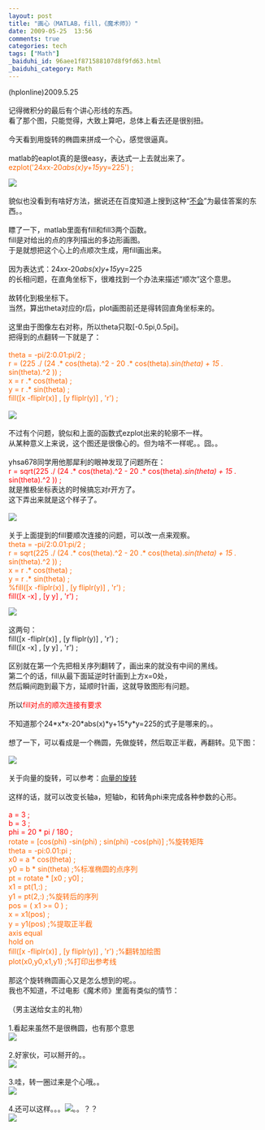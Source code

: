 ```yaml
---
layout: post
title: "画心（MATLAB，fill，《魔术师》）"
date: 2009-05-25  13:56
comments: true
categories: tech
tags: ["Math"]
_baiduhi_id: 96aee1f871588107d8f9fd63.html
_baiduhi_category: Math
---
```


(hplonline)2009.5.25<br/><br/>
记得微积分的最后有个讲心形线的东西。<br/>
看了那个图，只能觉得，大致上算吧，总体上看去还是很别扭。<br/><br/>
今天看到用旋转的椭圆来拼成一个心，感觉很逼真。<br/><br/>
matlab的eaplot真的是很easy，表达式一上去就出来了。<br/><font color="#ff6600">ezplot('24*x*x-20*abs(x)*y+15*y*y=225') ;</font><br/><div forimg="1"><img border="0" src="http://hiphotos.baidu.com/hplonline/pic/item/c0b2c6bfb8c8452e18d81f3c.jpg" small="0" class="blogimg"/><br/><br/>
貌似也没看到有啥好方法，据说还在百度知道上搜到这种“<a href="http://zhidao.baidu.com/question/52524620.html" target="_blank">不会</a>”为最佳答案的东西。。</div>
<br/>
瞟了一下，matlab里面有fill和fill3两个函数。<br/>
fill是对给出的点的序列描出的多边形画图。<br/>
于是就想把这个心上的点顺次生成，用fill画出来。<br/><br/>
因为表达式：24*x*x-20*abs(x)*y+15*y*y=225<br/>
的长相问题，在直角坐标下，很难找到一个办法来描述“顺次”这个意思。<br/><br/>
故转化到极坐标下。<br/>
当然，算出theta对应的r后，plot画图前还是得转回直角坐标来的。<br/><br/>
这里由于图像左右对称，所以theta只取[-0.5pi,0.5pi]。<br/>
把得到的点翻转一下就是了：<br/><br/><font color="#ff6600">theta = -pi/2:0.01:pi/2 ;<br/>
r = (225 ./ (24 .* cos(theta).^2 - 20 .* cos(theta).*sin(theta) + 15 .* sin(theta).^2 )) ;<br/>
x = r .* cos(theta) ;<br/>
y = r .* sin(theta) ;<br/>
fill([x -fliplr(x)] , [y fliplr(y)] , 'r') ;</font><br/><br/><div forimg="1"><img border="0" src="http://hiphotos.baidu.com/hplonline/pic/item/f11493257878994435a80f3c.jpg" small="0" class="blogimg"/></div>
<br/>
不过有个问题，貌似和上面的函数式ezplot出来的轮廓不一样。<br/>
从某种意义上来说，这个图还是很像心的。但为啥不一样呢。。囧。。<br/><br/>
yhsa678同学用他那犀利的眼神发现了问题所在：<br/><font color="#ff0000">r = sqrt(225 ./ (24 .* cos(theta).^2 - 20 .* cos(theta).*sin(theta) + 15 .* sin(theta).^2 )) ;</font><br/>
就是推极坐标表达的时候搞忘对r开方了。<br/>
这下弄出来就是这个样子了。<br/><br/><div forimg="1"><img border="0" src="http://hiphotos.baidu.com/hplonline/pic/item/b605c41b255f38deae51333c.jpg" small="0" class="blogimg"/></div>
<br/>
关于上面提到的fill要顺次连接的问题，可以改一点来观察。<br/><div forimg="1"><font color="#ff6600">theta = -pi/2:0.01:pi/2 ;<br/>
r = sqrt(225 ./ (24 .* cos(theta).^2 - 20 .* cos(theta).*sin(theta) + 15 .* sin(theta).^2 )) ;<br/>
x = r .* cos(theta) ;<br/>
y = r .* sin(theta) ;<br/>
%fill([x -fliplr(x)] , [y fliplr(y)] , 'r') ;</font><br/><font color="#ff0000">fill([x -x] , [y y] , 'r') ;</font></div>
<div forimg="1"><img border="0" src="http://hiphotos.baidu.com/hplonline/pic/item/450d3cd183677c1c9a50273c.jpg" small="0" class="blogimg"/></div>
<div forimg="1"><br/>
这两句：</div>
<div forimg="1">fill([x -fliplr(x)] , [y fliplr(y)] , 'r') ;<br/>
fill([x -x] , [y y] , 'r') ;</div>
<div forimg="1"><br/>
区别就在第一个先把相关序列翻转了，画出来的就没有中间的黑线。<br/>
第二个的话，fill从最下面延逆时针画到上方x=0处，<br/>
然后瞬间跑到最下方，延顺时针画，这就导致图形有问题。<br/><br/>
所以<font color="#ff0000">fill对点的顺次连接有要求</font></div>
<br/>
不知道那个24*x*x-20*abs(x)*y+15*y*y=225的式子是哪来的。。<br/><br/>
想了一下，可以看成是一个椭圆，先做旋转，然后取正半截，再翻转。见下图：<br/><br/><div forimg="1"><img border="0" src="http://hiphotos.baidu.com/hplonline/pic/item/6a1e00d12d9037f7562c843c.jpg" small="0" class="blogimg"/></div>
<br/>
关于向量的旋转，可以参考：<a href="http://www.box.net/shared/casqylxr01" target="_blank">向量的旋转</a><br/><br/>
这样的话，就可以改变长轴a，短轴b，和转角phi来完成各种参数的心形。<br/><br/><font color="#ff6600"><font color="#ff0000">a = 3 ;<br/>
b = 3 ;<br/>
phi = 20 * pi / 180 ;</font><br/>
rotate = [cos(phi) -sin(phi) ; sin(phi) -cos(phi)] ;%旋转矩阵<br/>
theta = -pi:0.01:pi ;<br/>
x0 = a * cos(theta) ;<br/>
y0 = b * sin(theta) ;%标准椭圆的点序列<br/>
pt = rotate * [x0 ; y0] ;<br/>
x1 = pt(1,:) ;<br/>
y1 = pt(2,:) ;%旋转后的序列<br/>
pos = ( x1 &gt;= 0 ) ;<br/>
x = x1(pos) ;<br/>
y = y1(pos) ;%提取正半截<br/>
axis equal<br/>
hold on<br/>
fill([x -fliplr(x)] , [y fliplr(y)] , 'r') ;%翻转加绘图<br/>
plot(x0,y0,x1,y1) ;%打印出参考线</font><br/><br/>
那这个旋转椭圆画心又是怎么想到的呢。。<br/>
我也不知道，不过电影《魔术师》里面有类似的情节：<br/><br/>
（男主送给女主的礼物）<br/><br/>
1.看起来虽然不是很椭圆，也有那个意思<br/><div forimg="1"><img border="0" src="http://hiphotos.baidu.com/hplonline/pic/item/c8d9c295c489686fd0135ebc.jpg" small="0" class="blogimg"/><br/><br/>
2.好家伙，可以掰开的。。</div>
<div forimg="1"><img border="0" src="http://hiphotos.baidu.com/hplonline/pic/item/0ba65b0fa133120e6159f3bd.jpg" small="0" class="blogimg"/><br/><br/>
3.哇，转一圈过来是个心哦。。</div>
<div forimg="1"><img border="0" src="http://hiphotos.baidu.com/hplonline/pic/item/04243cd351f373243bf3cfbd.jpg" small="0" class="blogimg"/><br/><br/>
4.还可以这样。。。<img src="http://img.baidu.com/hi/jx/j_0016.gif"/>。。？？</div>
<div forimg="1"><img border="0" src="http://hiphotos.baidu.com/hplonline/pic/item/42a9f1f23cdb5637b17ec5bd.jpg" small="0" class="blogimg"/></div>
<br/>
